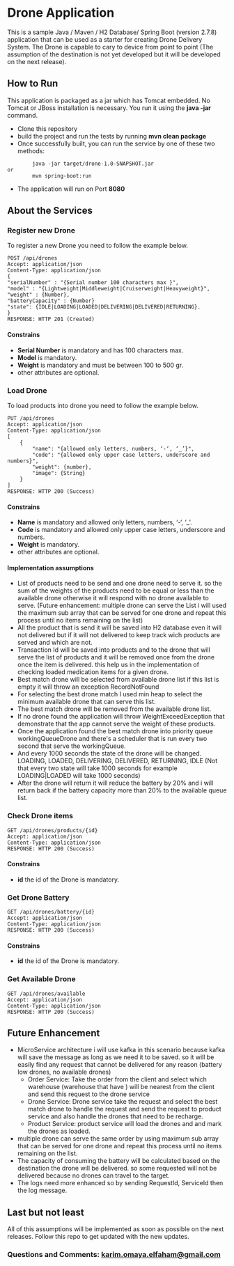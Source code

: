 # Drone Application
This is a sample Java / Maven / H2 Database/ Spring Boot (version 2.7.8) application that can be used as a starter for creating Drone Delivery System.
The Drone is capable to cary to device from point to point (The assumption of the destination is not yet developed but it will be developed on the next release).
## How to Run
This application is packaged as a jar which has Tomcat embedded. No Tomcat or JBoss installation is necessary. You run it using the **java -jar** command.
* Clone this repository
* build the project and run the tests by running **mvn clean package**
* Once successfully built, you can run the service by one of these two methods:
```
        java -jar target/drone-1.0-SNAPSHOT.jar
or
        mvn spring-boot:run
```
* The application will run on Port **8080** 
## About the Services
### Register new Drone
To register a new Drone you need to follow the example below. 
```
POST /api/drones
Accept: application/json
Content-Type: application/json
{
"serialNumber" : "{Serial number 100 characters max }",
"model" : "{Lightweight|Middleweight|Cruiserweight|Heavyweight}",
"weight" : {Number},
"batteryCapacity" : {Number}
"state": {IDLE|LOADING|LOADED|DELIVERING|DELIVERED|RETURNING}.
}
RESPONSE: HTTP 201 (Created)
```
#### Constrains 
* **Serial Number** is mandatory and has 100 characters max.
* **Model** is mandatory.
* **Weight** is mandatory and must be between 100 to 500 gr.
* other attributes are optional.
### Load Drone
To load products into drone you need to follow the example below. 
```
PUT /api/drones
Accept: application/json
Content-Type: application/json
[
    {
        "name": "{allowed only letters, numbers, ‘-‘, ‘_’}",
        "code": "{allowed only upper case letters, underscore and numbers}",
        "weight": {number},
        "image": {String}
    }
]
RESPONSE: HTTP 200 (Success)
```
#### Constrains 
* **Name** is mandatory and allowed only letters, numbers, ‘-‘, ‘_’.
* **Code** is mandatory and allowed only upper case letters, underscore and numbers.
* **Weight** is mandatory.
* other attributes are optional.

#### Implementation assumptions
* List of products need to be send and one drone need to serve it. so the sum of the weights of the products need to be equal or less than the available drone otherwise it will respond with no drone available to serve. 
(Future enhancement: multiple drone can serve the List i will used the maximum sub array that can be served for one drone and repeat this process until no items remaining on the list)
* All the product that is send it will be saved into H2 database even it will not delivered but if it will not delivered to keep track wich products are served and which are not.
* Transaction Id will be saved into products and to the drone that will serve the list of products and it will be removed once from the drone once the item is delivered. this help us in the implementation of checking loaded medication items for a given drone.
* Best match drone will be selected from available drone list if this list is empty it will throw an exception RecordNotFound
* For selecting the best drone match I used min heap to select the minimum available drone that can serve this list. 
* The best match drone will be removed from the available drone list. 
* If no drone found the application will throw WeightExceedException that demonstrate that the app cannot serve the weight of these products. 
* Once the application found the best match drone into priority queue workingQueueDrone and there's a scheduler that is run every two second that serve the workingQueue.
* And every 1000 seconds the state of the drone will be changed.  LOADING, LOADED, DELIVERING, DELIVERED, RETURNING, IDLE (Not that every two state will take 1000 seconds for example LOADING|LOADED will take 1000 seconds)
* After the drone will return it will reduce the battery by 20% and i will return back if the battery capacity more than 20% to the available queue list. 
### Check Drone items
```
GET /api/drones/products/{id}
Accept: application/json
Content-Type: application/json
RESPONSE: HTTP 200 (Success)
```
#### Constrains 
* **id** the id of the Drone is mandatory.
### Get Drone Battery
```
GET /api/drones/battery/{id}
Accept: application/json
Content-Type: application/json
RESPONSE: HTTP 200 (Success)
```
#### Constrains 
* **id** the id of the Drone is mandatory.
### Get Available Drone
```
GET /api/drones/available
Accept: application/json
Content-Type: application/json
RESPONSE: HTTP 200 (Success)
```
## Future Enhancement
* MicroService architecture i will use kafka in this scenario because kafka will save the message as long as we need it to be saved. so it will be easily find any request that cannot be delivered for any reason (battery low drones, no available drones)
    * Order Service: Take the order from the client and select which warehouse (warehouse that have ) will be nearest from the client and send this request to the drone service   
    * Drone Service: Drone service take the request and select the best match drone to handle the request and send the request to product service and also handle the drones that need to be recharge.
    * Product Service: product service will load the drones and and mark the drones as loaded. 
* multiple drone can serve the same order by using maximum sub array that can be served for one drone and repeat this process until no items remaining on the list.
* The capacity of consuming  the battery will be calculated based on the destination the drone will be delivered. so some requested will not be delivered because no drones can travel to the target. 
* The logs need more enhanced so by sending RequestId, ServiceId then the log message.
## Last but not least
All of this assumptions will be implemented as soon as possible on the next releases. 
Follow this repo to get updated with the new updates.  
### Questions and Comments: karim.omaya.elfaham@gmail.com